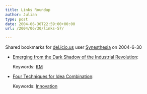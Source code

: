 ```yaml
---
title: Links Roundup
author: Julian
type: post
date: 2004-06-30T22:59:00+00:00
url: /2004/06/30/links-57/

---
```

Shared bookmarks for [del.icio.us][1] user  [Synesthesia][2] on 2004-6-30

  * [Emerging from the Dark Shadow of the Industrial Revolution][3]:
   
    Keywords: [KM][4]
  * [Four Techniques for Idea Combination][5]:
   
    Keywords: [Innovation][6]

 [1]: http://del.icio.us/
 [2]: http://del.icio.us/synesthesia
 [3]: http://billives.typepad.com/portals_and_km/2004/06/emerging_form_t.html "http://billives.typepad.com/portals_and_km/2004/06/emerging_form_t.html"
 [4]: http://del.icio.us/synesthesia/KM
 [5]: http://www.manyworlds.com/1/businessblog/2004/06/four-techniques-for-idea-combination.html "http://www.manyworlds.com/1/businessblog/2004/06/four-techniques-for-idea-combination.html"
 [6]: http://del.icio.us/synesthesia/Innovation